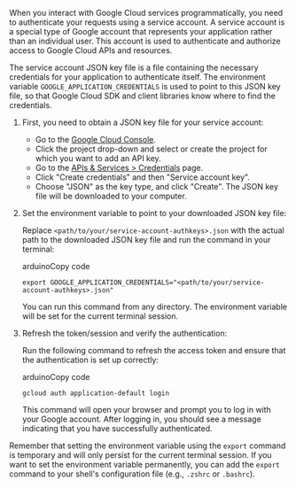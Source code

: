
When you interact with Google Cloud services programmatically, you need to authenticate your requests using a service account. A service account is a special type of Google account that represents your application rather than an individual user. This account is used to authenticate and authorize access to Google Cloud APIs and resources.

The service account JSON key file is a file containing the necessary credentials for your application to authenticate itself. The environment variable `GOOGLE_APPLICATION_CREDENTIALS` is used to point to this JSON key file, so that Google Cloud SDK and client libraries know where to find the credentials.

1.  First, you need to obtain a JSON key file for your service account:

    -   Go to the [Google Cloud Console](https://console.cloud.google.com/).
    -   Click the project drop-down and select or create the project for which you want to add an API key.
    -   Go to the [APIs & Services > Credentials](https://console.cloud.google.com/apis/credentials) page.
    -   Click "Create credentials" and then "Service account key".
    -   Choose "JSON" as the key type, and click "Create". The JSON key file will be downloaded to your computer.
2.  Set the environment variable to point to your downloaded JSON key file:

    Replace `<path/to/your/service-account-authkeys>.json` with the actual path to the downloaded JSON key file and run the command in your terminal:
    
    arduinoCopy code
    
    `export GOOGLE_APPLICATION_CREDENTIALS="<path/to/your/service-account-authkeys>.json"`
    
    You can run this command from any directory. The environment variable will be set for the current terminal session.

3.  Refresh the token/session and verify the authentication:
    
    Run the following command to refresh the access token and ensure that the authentication is set up correctly:
    
    arduinoCopy code
    
    `gcloud auth application-default login`
    
    This command will open your browser and prompt you to log in with your Google account. After logging in, you should see a message indicating that you have successfully authenticated.


Remember that setting the environment variable using the `export` command is temporary and will only persist for the current terminal session. If you want to set the environment variable permanently, you can add the `export` command to your shell's configuration file (e.g., `.zshrc` or `.bashrc`).
